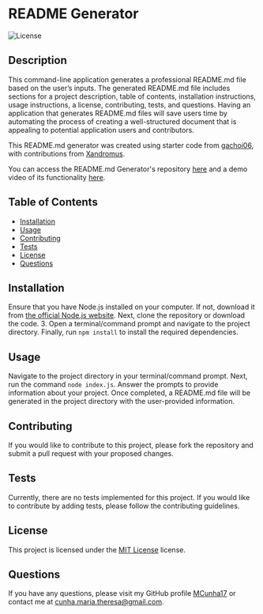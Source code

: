 # README Generator

![License](https://img.shields.io/badge/license-MIT%20License-blue.svg)

## Description
This command-line application generates a professional README.md file based on the user’s inputs. The generated README.md file includes sections for a project description, table of contents, installation instructions, usage instructions, a license, contributing, tests, and questions. Having an application that generates README.md files will save users time by automating the process of creating a well-structured document that is appealing to potential application users and contributors.

This README.md generator was created using starter code from <a href="https://github.com/coding-boot-camp/potential-enigma">gachoi06</a>, with contributions from <a href="https://github.com/Xandromus">Xandromus</a>.

You can access the README.md Generator's repository [here](https://github.com/MCunha17/generator-readme) and a demo video of its functionality [here](https://drive.google.com/file/d/1wP3VbikTiwLvzgp1qVBlksL-xZWqnzBJ/view?usp=sharing).

## Table of Contents
* [Installation](#installation)
* [Usage](#usage)
* [Contributing](#contributing)
* [Tests](#tests)
* [License](#license)
* [Questions](#questions)

## Installation
Ensure that you have Node.js installed on your computer. If not, download it from [the official Node.js website](https://nodejs.org/). Next, clone the repository or download the code. 3. Open a terminal/command prompt and navigate to the project directory. Finally, run `npm install` to install the required dependencies.

## Usage
Navigate to the project directory in your terminal/command prompt. Next, run the command `node index.js`. Answer the prompts to provide information about your project. Once completed, a README.md file will be generated in the project directory with the user-provided information.

## Contributing
If you would like to contribute to this project, please fork the repository and submit a pull request with your proposed changes.

## Tests
Currently, there are no tests implemented for this project. If you would like to contribute by adding tests, please follow the contributing guidelines.

## License
This project is licensed under the [MIT License](https://choosealicense.com/licenses/mit-license/) license.


## Questions
If you have any questions, please visit my GitHub profile [MCunha17](https://github.com/MCunha17) or contact me at cunha.maria.theresa@gmail.com.
